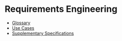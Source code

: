 # Requirements Engineering

* [Glossary](Glossary)
* [Use Cases](UseCases)
* [Supplementary Specifications](SupplementarySpecifications)
